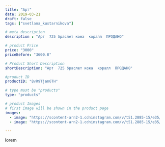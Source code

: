 ```yaml
---
title: "Арт"
date: 2019-03-21
draft: false
tags: ["svetlana_kustarnikova"]

# meta description
description : "Арт  725 браслет кожа  коралл  ПРОДАНО"

# product Price
price: "3000"
priceBefore: "3600.0"

# Product Short Description
shortDescription: "Арт  725 браслет кожа  коралл  ПРОДАНО"

#product ID
productID: "BvR9Tjan6TH"

# type must be "products"
type: "products"

# product Images
# first image will be shown in the product page
images:
  - image: "https://scontent-arn2-1.cdninstagram.com/v/t51.2885-15/e35/53759604_590565138079681_979309246327862338_n.jpg?_nc_ht=scontent-arn2-1.cdninstagram.com&_nc_cat=101&_nc_ohc=7o4gcCxCB1gAX9QB8S8&se=8&tp=1&oh=377425b487e94362989aba3e08e5d9d7&oe=605FAFDE&ig_cache_key=MjAwNDY1MjkzMDE1OTgwMjA0Ng%3D%3D.2"
  - image: "https://scontent-arn2-1.cdninstagram.com/v/t51.2885-15/e35/53117342_2315856855102767_6966181659974363408_n.jpg?_nc_ht=scontent-arn2-1.cdninstagram.com&_nc_cat=111&_nc_ohc=QNhdLVH9Te0AX-aLfG2&se=8&tp=1&oh=7e3ffa48fc4232635068125ccb25b047&oe=60607D16&ig_cache_key=MjAwNDY1MjkzMDE0Mjk2MTY4OA%3D%3D.2"

---
```

lorem
